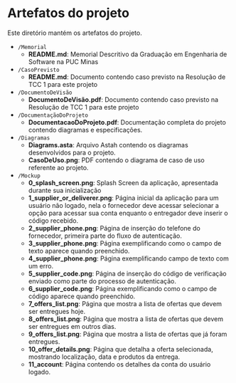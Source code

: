# Artefatos do projeto

Este diretório mantém os artefatos do projeto.

- `/Memorial`
  - **README.md**: Memorial Descritivo da Graduação em Engenharia de Software na PUC Minas
- `/CasoPrevisto`
  - **README.md**: Documento contendo caso previsto na Resolução de TCC 1 para este projeto
- `/DocumentoDeVisão`
  - **DocumentoDeVisão.pdf**: Documento contendo caso previsto na Resolução de TCC 1 para este projeto
- `/DocumentaçãoDoProjeto`
  - **DocumentacaoDoProjeto.pdf**: Documentação completa do projeto contendo diagramas e especificações.
- `/Diagramas`
  - **Diagrams.asta**: Arquivo Astah contendo os diagramas desenvolvidos para o projeto.
  - **CasoDeUso.png**: PDF contendo o diagrama de caso de uso referente ao projeto.
- `/Mockup`
  - **0_splash_screen.png**: Splash Screen da aplicação, apresentada durante sua inicialização
  - **1_supplier_or_deliverer.png**: Página inicial da aplicação para um usuário não logado, nela o fornecedor deve acessar selecionar a opção para acessar sua conta enquanto o entregador deve inserir o código recebido.
  - **2_supplier_phone.png**: Página de inserção do telefone do fornecedor, primeira parte do fluxo de autenticação.
  - **3_supplier_phone.png**: Página exemplificando como o campo de texto aparece quando preenchido.
  - **4_supplier_phone.png**: Página exemplificando campo de texto com um erro.
  - **5_supplier_code.png**: Página de inserção do código de verificação enviado como parte do processo de autenticação.
  - **6_supplier_code.png**: Página exemplificando como o campo de código aparece quando preenchido.
  - **7_offers_list.png**: Página que mostra a lista de ofertas que devem ser entregues hoje.
  - **8_offers_list.png**: Página que mostra a lista de ofertas que devem ser entregues em outros dias.
  - **9_offers_list.png**: Página que mostra a lista de ofertas que já foram entregues.
  - **10_offer_details.png**: Página que detalha a oferta selecionada, mostrando localização, data e produtos da entrega.
  - **11_account**: Página contendo os detalhes da conta do usuário logado.
